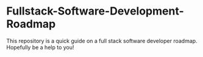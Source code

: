 # Fullstack-Software-Development-Roadmap
This repository is a quick guide on a full stack software developer roadmap. Hopefully be a help to you!
